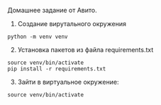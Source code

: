 Домашнее задание от Авито.

1. Создание вирутального окружения
```
python -m venv venv
```
2. Установка пакетов из файла requirements.txt
```
source venv/bin/activate
pip install -r requirements.txt
```
3. Зайти в виртуальное окружение:
```
source venv/bin/activate
